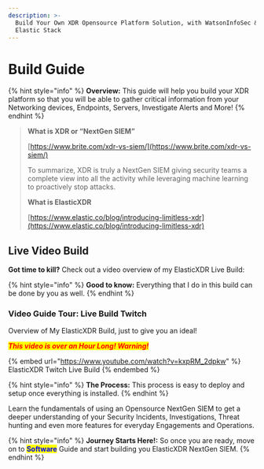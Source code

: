 ```yaml
---
description: >-
  Build Your Own XDR Opensource Platform Solution, with WatsonInfoSec & The
  Elastic Stack
---
```


# Build Guide

{% hint style="info" %}
**Overview:** This guide will help you build your XDR platform so that you will be able to gather critical information from your Networking devices, Endpoints, Servers, Investigate Alerts and More!
{% endhint %}

> **What is XDR or “NextGen SIEM”**
>
> [https://www.brite.com/xdr-vs-siem/](https://www.brite.com/xdr-vs-siem/)
>
>
>
> To summarize, XDR is truly a NextGen SIEM giving security teams a complete view into all the activity while leveraging machine learning to proactively stop attacks.
>
>
>
> **What is ElasticXDR**
>
> [https://www.elastic.co/blog/introducing-limitless-xdr](https://www.elastic.co/blog/introducing-limitless-xdr)

## Live Video Build

**Got time to kill?** Check out a video overview of my ElasticXDR Live Build:

{% hint style="info" %}
**Good to know:** Everything that I do in this build can be done by you as well.
{% endhint %}

### Video Guide Tour: Live Build Twitch

Overview of My ElasticXDR Build, just to give you an ideal!&#x20;

_<mark style="color:red;">**This video is over an Hour Long! Warning!**</mark>_

{% embed url="https://www.youtube.com/watch?v=kxpRM_2dpkw" %}
ElasticXDR Twitch Live Build
{% endembed %}

{% hint style="info" %}
**The Process:** This process is easy to deploy and setup once everything is installed.
{% endhint %}

Learn the fundamentals of using an Opensource NextGen SIEM to get a deeper understanding of your Security Incidents, Investigations, Threat hunting and even more features for everyday Engagements and Operations.

{% hint style="info" %}
**Journey Starts Here!:** So once you are ready, move on to <mark style="color:blue;">**Software**</mark> Guide and start building you ElasticXDR NextGen SIEM.
{% endhint %}
